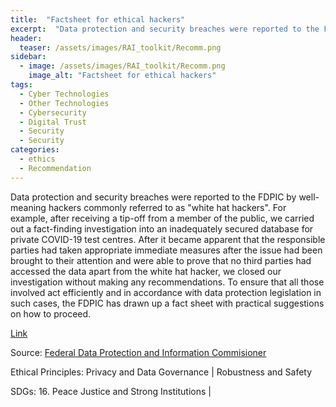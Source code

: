 ```yaml
---
title:  "Factsheet for ethical hackers"  
excerpt:  "Data protection and security breaches were reported to the FDPIC by well-meaning hackers commonly referred to as "white hat hackers". For example, after receiving a tip-off from a member of the public, we carried out a fact-finding investig (...)"  
header:
  teaser: /assets/images/RAI_toolkit/Recomm.png
sidebar:
  - image: /assets/images/RAI_toolkit/Recomm.png
    image_alt: "Factsheet for ethical hackers"
tags:
  - Cyber Technologies
  - Other Technologies
  - Cybersecurity
  - Digital Trust
  - Security
  - Security
categories:
  - ethics
  - Recommendation
---
```

Data protection and security breaches were reported to the FDPIC by well-meaning hackers commonly referred to as "white hat hackers". For example, after receiving a tip-off from a member of the public, we carried out a fact-finding investigation into an inadequately secured database for private COVID-19 test centres. After it became apparent that the responsible parties had taken appropriate immediate measures after the issue had been brought to their attention and were able to prove that no third parties had accessed the data apart from the white hat hacker, we closed our investigation without making any recommendations. To ensure that all those involved act efficiently and in accordance with data protection legislation in such cases, the FDPIC has drawn up a fact sheet with practical suggestions on how to proceed.

[Link](https://www.edoeb.admin.ch/edoeb/en/home/datenschutz/internet_technologie/whh.html)

Source: [Federal Data Protection and Information Commisioner](https://www.edoeb.admin.ch/edoeb/en/home.html)

Ethical Principles: Privacy and Data Governance | Robustness and Safety

SDGs: 16. Peace Justice and Strong Institutions | 
